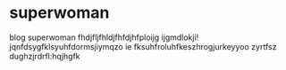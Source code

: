 # superwoman
blog superwoman
fhdjfljfhldjfhfdjhfploijg ijgmdlokji! jqnfdsygfklsyuhfdormsjiymqzo ie fksuhfroluhfkeszhrogjurkeyyoo zyrtfsz dughzjrdrfl:hqjhgfk